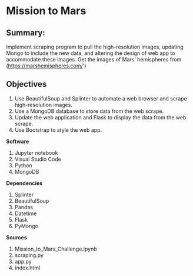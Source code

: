 # Mission to Mars


**Summary:**
---

Implement scraping program to pull the high-resolution images, updating Mongo to include the new data, and altering the design of web app to accommodate these images. Get the images of Mars’ hemispheres from (https://marshemispheres.com/') 

**Objectives**
---

1. Use BeautifulSoup and Splinter to automate a web browser and scrape high-resolution images.
2. Use a MongoDB database to store data from the web scrape.
3. Update the web application and Flask to display the data from the web scrape.
4. Use Bootstrap to style the web app.

**Software**

1. Jupyter notebook
2. Visual Studio Code
3. Python 
4. MongoDB

**Dependencies**

1. Splinter
2. BeautifulSoup
3. Pandas
4. Datetime
5. Flask
6. PyMongo

**Sources**

1. Mission_to_Mars_Challenge.ipynb
2. scraping.py
3. app.py
4. index.html
